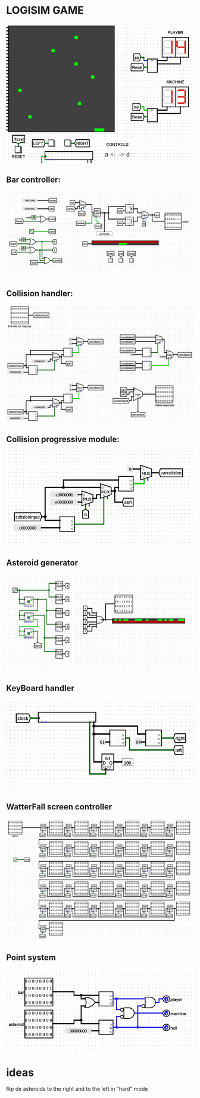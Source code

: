 # LOGISIM GAME

<img src="https://github.com/RicardoGuevara/LogisimGame/blob/master/images/complete.JPG">

## Bar controller:

<img src="https://github.com/RicardoGuevara/LogisimGame/blob/master/images/BarController.JPG">

## Collision handler:

<img src="https://github.com/RicardoGuevara/LogisimGame/blob/master/images/control%20de%20colisiones.JPG">

## Collision progressive module:

<img src="https://github.com/RicardoGuevara/LogisimGame/blob/master/images/control%20de%20colision%20modular.JPG">

## Asteroid generator

<img src="https://github.com/RicardoGuevara/LogisimGame/blob/master/images/generador%20de%20asteroides.JPG">

## KeyBoard handler

<img src="https://github.com/RicardoGuevara/LogisimGame/blob/master/images/entrada%20de%20teclado.JPG">

## WatterFall screen controller

<img src="https://github.com/RicardoGuevara/LogisimGame/blob/master/images/cascada.JPG">

## Point system

<img src="https://github.com/RicardoGuevara/LogisimGame/blob/master/images/pointsistem.JPG">

# ideas

flip de asteroids to the right and to the left in "hard" mode

